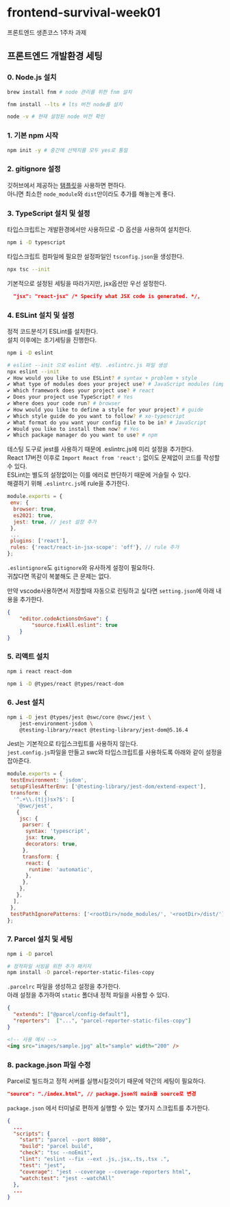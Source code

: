 # frontend-survival-week01

프론트엔드 생존코스 1주차 과제  

## 프론트엔드 개발환경 세팅

### 0. Node.js 설치

```bash
brew install fnm # node 관리를 위한 fnm 설치

fnm install --lts # lts 버전 node를 설치

node -v # 현재 설정된 node 버전 확인
```

### 1. 기본 npm 시작

```bash
npm init -y # 중간에 선택지를 모두 yes로 통일
```

### 2. gitignore 설정

깃허브에서 제공하는 [탬플릿](https://github.com/github/gitignore)을 사용하면 편하다.  
아니면 최소한 `node_module`와 `dist`만이라도 추가를 해놓는게 좋다.

### 3. TypeScript 설치 및 설정

타입스크립트는 개발환경에서만 사용하므로 -D 옵션을 사용하여 설치한다.  

```bash
npm i -D typescript
```

타입스크립트 컴파일에 필요한 설정파일인 `tsconfig.json`을 생성한다.

```bash
npx tsc --init
```

기본적으로 설정된 세팅을 따라가지만, jsx옵션만 우선 설정한다.  

```json
  "jsx": "react-jsx" /* Specify what JSX code is generated. */,
```

### 4. ESLint 설치 및 설정

정적 코드분석기 ESLint를 설치한다.  
설치 이후에는 초기세팅을 진행한다.

```bash
npm i -D eslint

# eslint --init 으로 eslint 세팅. .eslintrc.js 파일 생성
npx eslint --init
✔ How would you like to use ESLint? # syntax + problem + style
✔ What type of modules does your project use? # JavaScript modules (import/export)
✔ Which framework does your project use? # react
✔ Does your project use TypeScript? # Yes
✔ Where does your code run? # browser
✔ How would you like to define a style for your project? # guide
✔ Which style guide do you want to follow? # xo-typescript
✔ What format do you want your config file to be in? # JavaScript
✔ Would you like to install them now? # Yes
✔ Which package manager do you want to use? # npm
```

테스팅 도구로 jest를 사용하기 때문에 .eslintrc.js에 미리 설정을 추가한다.  
React 17버전 이후로 `Import React from 'react';` 없이도 문제없이 코드를 작성할 수 있다.  
ESLint는 별도의 설정없이는 이를 에러로 판단하기 때문에 거슬릴 수 있다.  
해결하기 위해 `.eslintrc.js`에 rule을 추가한다.

```javascript
module.exports = {
 env: {
  browser: true,
  es2021: true,
  jest: true, // jest 설정 추가
 },
 ...
 plugins: ['react'],
 rules: {'react/react-in-jsx-scope': 'off'}, // rule 추가
};

```

`.eslintignore`도 `gitignore`와 유사하게 설정이 필요하다.  
귀찮다면 똑같이 복붙해도 큰 문제는 없다.

만약 vscode사용하면서 저장할때 자동으로 린팅하고 싶다면 `setting.json`에 아래 내용을 추가한다.

```json
{
    "editor.codeActionsOnSave": {
        "source.fixAll.eslint": true
    }
}
```

### 5. 리액트 설치

```bash
npm i react react-dom

npm i -D @types/react @types/react-dom
```

### 6. Jest 설치

```bash
npm i -D jest @types/jest @swc/core @swc/jest \
    jest-environment-jsdom \
    @testing-library/react @testing-library/jest-dom@5.16.4
```

Jest는 기본적으로 타입스크립트를 사용하지 않는다.  
`jest.config.js`파일을 만들고 swc와 타입스크립트를 사용하도록 아래와 같이 설정을 잡아준다.

```javascript
module.exports = {
 testEnvironment: 'jsdom',
 setupFilesAfterEnv: ['@testing-library/jest-dom/extend-expect'],
 transform: {
  '^.+\\.(t|j)sx?$': [
   '@swc/jest',
   {
    jsc: {
     parser: {
      syntax: 'typescript',
      jsx: true,
      decorators: true,
     },
     transform: {
      react: {
       runtime: 'automatic',
      },
     },
    },
   },
  ],
 },
 testPathIgnorePatterns: ['<rootDir>/node_modules/', '<rootDir>/dist/'],
};
```

### 7. Parcel 설치 및 세팅

```bash
npm i -D parcel

# 정적파일 서빙을 위한 추가 패키지
npm install -D parcel-reporter-static-files-copy 
```

`.parcelrc` 파일을 생성하고 설정을 추가한다.  
아래 설정을 추가하여 `static` 폴더내 정적 파일을 사용할 수 있다.

```json
{
  "extends": ["@parcel/config-default"],
  "reporters":  ["...", "parcel-reporter-static-files-copy"]
}
```

```html
<!-- 사용 예시 -->
<img src="images/sample.jpg" alt="sample" width="200" />
```

### 8. package.json 파일 수정

Parcel로 빌드하고 정적 서버를 실행시킬것이기 때문에 약간의 세팅이 필요하다.

```json
"source": "./index.html", // package.json의 main을 source로 변경
```

`package.json` 에서 터미널로 편하게 실행할 수 있는 몇가지 스크립트를 추가한다.

```json
{
  ...
  "scripts": {
    "start": "parcel --port 8080",
    "build": "parcel build",
    "check": "tsc --noEmit",
    "lint": "eslint --fix --ext .js,.jsx,.ts,.tsx .",
    "test": "jest",
    "coverage": "jest --coverage --coverage-reporters html",
    "watch:test": "jest --watchAll"
  },
  ...
}
```
